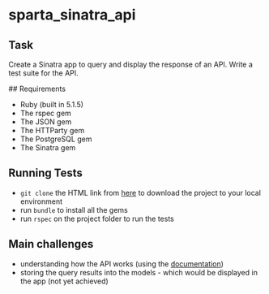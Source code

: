 # sparta_sinatra_api

## Task
Create a Sinatra app to query and display the response of an API. Write a test suite for the API.

## Requirements
* Ruby (built in 5.1.5)
* The rspec gem
* The JSON gem
* The HTTParty gem
* The PostgreSQL gem
* The Sinatra gem

## Running Tests
* `git clone` the HTML link from [here](https://github.com/MoRUddin/sparta_sinatra_api) to download the project to your local environment
* run `bundle` to install all the gems
* run `rspec` on the project folder to run the tests

## Main challenges
* understanding how the API works (using the [documentation](https://developer.musixmatch.com/documentation))
* storing the query results into the models - which would be displayed in the app (not yet achieved)
